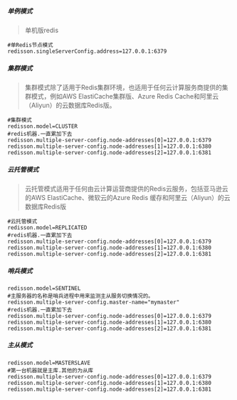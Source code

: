 ##### 单例模式

>单机版redis
```
#单Redis节点模式
redisson.singleServerConfig.address=127.0.0.1:6379
```

##### 集群模式

>集群模式除了适用于Redis集群环境，也适用于任何云计算服务商提供的集群模式，例如AWS ElastiCache集群版、Azure Redis Cache和阿里云（Aliyun）的云数据库Redis版。
```
#集群模式
redisson.model=CLUSTER
#redis机器.一直累加下去
redisson.multiple-server-config.node-addresses[0]=127.0.0.1:6379
redisson.multiple-server-config.node-addresses[1]=127.0.0.1:6380
redisson.multiple-server-config.node-addresses[2]=127.0.0.1:6381
```

##### 云托管模式

>云托管模式适用于任何由云计算运营商提供的Redis云服务，包括亚马逊云的AWS ElastiCache、微软云的Azure Redis 缓存和阿里云（Aliyun）的云数据库Redis版

```
#云托管模式
redisson.model=REPLICATED
#redis机器.一直累加下去
redisson.multiple-server-config.node-addresses[0]=127.0.0.1:6379
redisson.multiple-server-config.node-addresses[1]=127.0.0.1:6380
redisson.multiple-server-config.node-addresses[2]=127.0.0.1:6381
```

##### 哨兵模式

```
redisson.model=SENTINEL
#主服务器的名称是哨兵进程中用来监测主从服务切换情况的。
redisson.multiple-server-config.master-name="mymaster"
#redis机器.一直累加下去
redisson.multiple-server-config.node-addresses[0]=127.0.0.1:6379
redisson.multiple-server-config.node-addresses[1]=127.0.0.1:6380
redisson.multiple-server-config.node-addresses[2]=127.0.0.1:6381
```

##### 主从模式

```
redisson.model=MASTERSLAVE
#第一台机器就是主库.其他的为从库
redisson.multiple-server-config.node-addresses[0]=127.0.0.1:6379
redisson.multiple-server-config.node-addresses[1]=127.0.0.1:6380
redisson.multiple-server-config.node-addresses[2]=127.0.0.1:6381
```